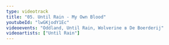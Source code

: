 ```yaml
---
type: videotrack
title: "05. Until Rain - My Own Blood"
youtubeId: "lwGKjodY1Ec"
videoevents: "Oddland, Until Rain, Wolverine в De Boerderij"
videoartists: ["Until Rain"]
---
```

